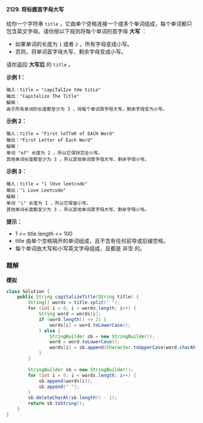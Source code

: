#### 2129. 将标题首字母大写

给你一个字符串 `title` ，它由单个空格连接一个或多个单词组成，每个单词都只包含英文字母。请你按以下规则将每个单词的首字母 **大写** ：

- 如果单词的长度为 `1` 或者 `2` ，所有字母变成小写。
- 否则，将单词首字母大写，剩余字母变成小写。

请你返回 **大写后** 的 `title` 。

**示例 1：**

```shell
输入：title = "capiTalIze tHe titLe"
输出："Capitalize The Title"
解释：
由于所有单词的长度都至少为 3 ，将每个单词首字母大写，剩余字母变为小写。
```

**示例 2：**

```shell
输入：title = "First leTTeR of EACH Word"
输出："First Letter of Each Word"
解释：
单词 "of" 长度为 2 ，所以它保持完全小写。
其他单词长度都至少为 3 ，所以其他单词首字母大写，剩余字母小写。
```

**示例 3：**

```shell
输入：title = "i lOve leetcode"
输出："i Love Leetcode"
解释：
单词 "i" 长度为 1 ，所以它保留小写。
其他单词长度都至少为 3 ，所以其他单词首字母大写，剩余字母小写。
```

**提示：**

* 1 <= title.length <= 100
* title 由单个空格隔开的单词组成，且不含有任何前导或后缀空格。
* 每个单词由大写和小写英文字母组成，且都是 非空 的。

### 题解

**模拟**

```java
class Solution {
    public String capitalizeTitle(String title) {
        String[] words = title.split(" ");
        for (int i = 0; i < words.length; i++) {
            String word = words[i];
            if (word.length() <= 2) {
                words[i] = word.toLowerCase();
            } else {
                StringBuilder sb = new StringBuilder();
                word = word.toLowerCase();
                words[i] = sb.append(Character.toUpperCase(word.charAt(0))).append(word.substring(1)).toString();
            }
        }

        StringBuilder sb = new StringBuilder();
        for (int i = 0; i < words.length; i++) {
            sb.append(words[i]);
            sb.append(" ");
        }
        sb.deleteCharAt(sb.length() - 1);
        return sb.toString();
    }
}
```

